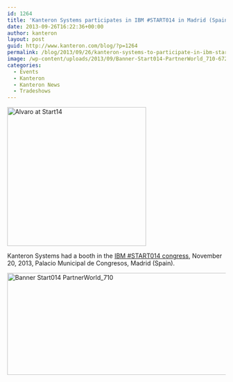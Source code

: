```yaml
---
id: 1264
title: 'Kanteron Systems participates in IBM #START014 in Madrid (Spain)'
date: 2013-09-26T16:22:36+00:00
author: kanteron
layout: post
guid: http://www.kanteron.com/blog/?p=1264
permalink: /blog/2013/09/26/kanteron-systems-to-participate-in-ibm-start014-in-madrid-spain/
image: /wp-content/uploads/2013/09/Banner-Start014-PartnerWorld_710-672x283.gif
categories:
  - Events
  - Kanteron
  - Kanteron News
  - Tradeshows
---
```

<img class="aligncenter" alt="Alvaro at Start14" src="http://farm8.staticflickr.com/7376/10962678603_6a7db5fecd_n.jpg" width="320" height="320" /></p> 

Kanteron Systems had a booth in the <a title="http://www-01.ibm.com/software/es/congreso2013/index.html?cmp=ES3BA&ct=ES3BA02E&cr=kanteron&S_TACT=kanteron " href="http://www-01.ibm.com/software/es/congreso2013/index.html?cmp=ES3BA&ct=ES3BA02E&cr=kanteron&S_TACT=kanteron" target="_blank">IBM #START014 congress</a>, November 20, 2013, Palacio Municipal de Congresos, Madrid (Spain).

<img class="aligncenter size-medium wp-image-1298" alt="Banner Start014 PartnerWorld_710" src="http://blog.kanteron.com/wp-content/uploads/2013/09/Banner-Start014-PartnerWorld_7101-590x235.gif" width="590" height="235" />